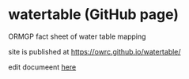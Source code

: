 # watertable (GitHub page)
ORMGP fact sheet of water table mapping

site is published at https://owrc.github.io/watertable/


edit documeent [here](https://github.com/OWRC/watertable/blob/main/index.md)
